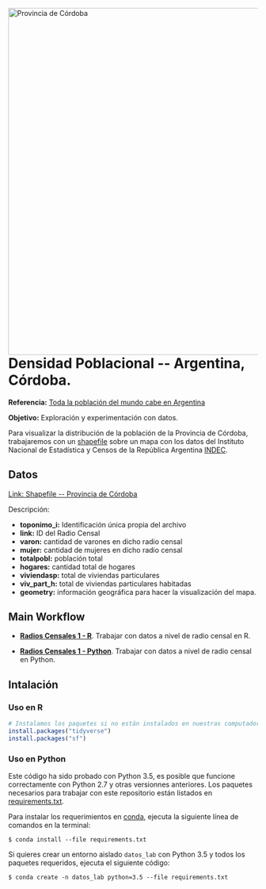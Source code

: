 <a href="https://es.wikipedia.org/wiki/C%C3%B3rdoba_(Argentina)"><img src="./images/cordoba_total_poblacion.png" alt="Provincia de Córdoba" width="700px"  align="right"></a>

# Densidad Poblacional -- Argentina, Córdoba.

**Referencia:** [Toda la población del mundo cabe en Argentina](https://medium.com/datos-argentina/toda-la-poblaci%C3%B3n-del-mundo-cabe-en-argentina-215e59353871)

**Objetivo:** Exploración y experimentación con datos.

Para visualizar la distribución de la población de la Provincia de Córdoba, trabajaremos con un [shapefile](https://es.wikipedia.org/wiki/Shapefile) sobre un mapa con los datos del Instituto Nacional de Estadística y Censos de la República Argentina [INDEC](https://www.indec.gov.ar/codgeo.asp).

 
 ## Datos 
 [Link: Shapefile -- Provincia de Córdoba](https://www.indec.gov.ar/ftp/cuadros/territorio/codgeo/Codgeo_Cordoba_con_datos.zip)
 
 Descripción:
 
 - **toponimo_i:** Identificación única propia del archivo
 - **link:** ID del Radio Censal
 - **varon:** cantidad de varones en dicho radio censal
 - **mujer:** cantidad de mujeres en dicho radio censal
 - **totalpobl:** población total
 - **hogares:** cantidad total de hogares
 - **viviendasp:** total de viviendas particulares
 - **viv_part_h:** total de viviendas particulares habitadas
 - **geometry:** información geográfica para hacer la visualización del mapa.

 
## Main Workflow
 
- **[Radios Censales 1 - R](https://github.com/pavelsjo/datos-lab/tree/python_version/radios-censales-1-R)**. Trabajar con datos a nivel de radio censal en R.

- **[Radios Censales 1 - Python](https://github.com/pavelsjo/datos-lab/tree/python_version/radios-censales-1-Python)**. Trabajar con datos a nivel de radio censal en Python.

## Intalación 

### Uso en R

```R
# Instalamos los paquetes si no están instalados en nuestras computadoras
install.packages("tidyverse")
install.packages("sf")
```

### Uso en Python

Este código ha sido probado con Python 3.5, es posible que funcione correctamente con Python 2.7 y otras versionnes anteriores. Los paquetes necesarios para trabajar con este repositorio están listados en [requirements.txt](requirements.txt).

Para instalar los requerimientos en [conda](http://conda.pydata.org), ejecuta la siguiente línea de comandos en la terminal:


```
$ conda install --file requirements.txt
```

Si quieres crear un entorno aislado ``datos_lab`` con Python 3.5 y todos los paquetes requeridos, ejecuta el siguiente código:

```
$ conda create -n datos_lab python=3.5 --file requirements.txt
```